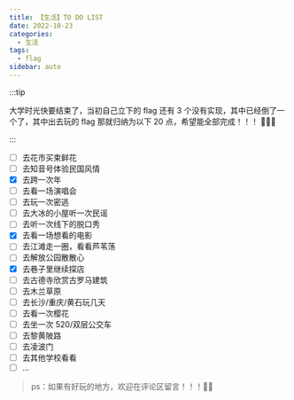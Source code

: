 ```yaml
---
title: 【生活】TO DO LIST
date: 2022-10-23
categories:
  - 生活
tags:
  - flag
sidebar: auto
---
```


:::tip

大学时光快要结束了，当初自己立下的 flag 还有 3 个没有实现，其中已经倒了一个了，其中出去玩的 flag 那就归纳为以下 20 点，希望能全部完成！！！ :pray::pray::pray:

:::

- [ ] 去花市买束鲜花
- [ ] 去知音号体验民国风情
- [x] 去跨一次年
- [ ] 去看一场演唱会
- [ ] 去玩一次密逃
- [ ] 去大冰的小屋听一次民谣
- [ ] 去听一次线下的脱口秀
- [x] 去看一场想看的电影
- [ ] 去江滩走一圈，看看芦苇荡
- [ ] 去解放公园散散心
- [x] 去巷子里继续探店
- [ ] 去古德寺欣赏古罗马建筑
- [ ] 去木兰草原
- [ ] 去长沙/重庆/黄石玩几天
- [ ] 去看一次樱花
- [ ] 去坐一次 520/双层公交车
- [ ] 去黎黄陂路
- [ ] 去凌波门
- [ ] 去其他学校看看
- [ ] ...

> ps：如果有好玩的地方，欢迎在评论区留言！！！:pray::love_letter:
